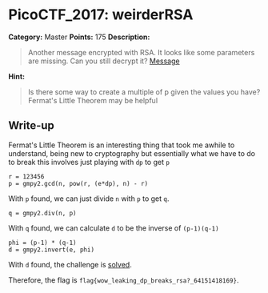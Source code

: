 # PicoCTF_2017: weirderRSA

**Category:** Master
**Points:** 175
**Description:**

>Another message encrypted with RSA. It looks like some parameters are missing. Can you still decrypt it? [Message](clue.txt)

**Hint:**

>Is there some way to create a multiple of p given the values you have?
Fermat's Little Theorem may be helpful

## Write-up
Fermat's Little Theorem is an interesting thing that took me awhile to understand, being new to cryptography but essentially what we have to do to break this involves just playing with `dp` to get `p`
    
    r = 123456
    p = gmpy2.gcd(n, pow(r, (e*dp), n) - r)

With `p` found, we can just divide `n` with `p` to get `q`.

    q = gmpy2.div(n, p)

With `q` found, we can calculate `d` to be the inverse of `(p-1)(q-1)`

    phi = (p-1) * (q-1)
    d = gmpy2.invert(e, phi)

With `d` found, the challenge is [solved](solve.py).

Therefore, the flag is `flag{wow_leaking_dp_breaks_rsa?_64151418169}`.